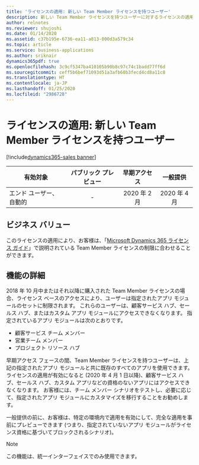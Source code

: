 ```yaml
---
title: 'ライセンスの適用: 新しい Team Member ライセンスを持つユーザー'
description: 新しい Team Member ライセンスを持つユーザーに対するライセンスの適用。
author: relnotes
ms.reviewer: shujoshi
ms.date: 01/14/2020
ms.assetid: c37b195e-6736-ea11-a813-000d3a579c34
ms.topic: article
ms.service: business-applications
ms.author: sriknair
dynamics365pdf: true
ms.openlocfilehash: 3c9cf5347ba410105b90b8c97c74c1badd77ff6d
ms.sourcegitcommit: ceff5b6bef71093d51a3afb60b3fecd4cd8a11c8
ms.translationtype: HT
ms.contentlocale: ja-JP
ms.lasthandoff: 01/25/2020
ms.locfileid: "2986728"
---
```

# <a name="license-enforcement-users-with-new-team-member-licenses"></a>ライセンスの適用: 新しい Team Member ライセンスを持つユーザー
[!include[dynamics365-sales banner](../includes/dynamics365-sales.md)]

| 有効対象    |  パブリック プレビュー | 早期アクセス | 一般提供 | 
| ---------- | :----------: |:----------: |:----------: |
|エンド ユーザー、自動的|-|2020 年 2 月| 2020 年 4 月|


## <a name="business-value"></a>ビジネス バリュー
<!-- bv start -->
このライセンスの適用により、お客様は、「[Microsoft Dynamics 365 ライセンス ガイド](https://go.microsoft.com/fwlink/p/?LinkId=866544)」で説明されている Team Member ライセンスの制限に合わせることができます。
<!-- bv end -->


## <a name="feature-details"></a>機能の詳細
<!--feature detail start -->
2018 年 10 月中またはそれ以降に購入された Team Member ライセンスの場合、ライセンス ベースのアクセスにより、ユーザーは指定されたアプリ モジュールのセットに制限されます。 これらのユーザーは、顧客サービス ハブ、セールス ハブ、またはカスタム アプリ モジュールにアクセスできなくなります。 指定されているアプリ モジュールは次のとおりです。

- 顧客サービス チーム メンバー 
- 営業チーム メンバー
- プロジェクト リソース ハブ

早期アクセス フェースの間、Team Member ライセンスを持つユーザーは、上記の指定されたアプリ モジュールと共に既存のすべてのアプリを使用できます。 ライセンスの適用が有効になると (2020 年 4 月 1 日以降)、顧客サービス ハブ、セールス ハブ、カスタム アプリなどの資格のないアプリにはアクセスできなくなります。 お客様には、チーム メンバー シナリオをテストし、必要に応じて、指定されたアプリ モジュールにカスタマイズを移行することをお勧めします。

一般提供の前に、お客様は、特定の環境内で適用を有効にして、完全な適用を事前にプレビューできます (つまり、指定されていないアプリ モジュールがライセンス資格に基づいてブロックされるシナリオ)。
<!--feature detail end -->

> [!NOTE]
> この機能は、統一インターフェイスでのみ使用できます。






